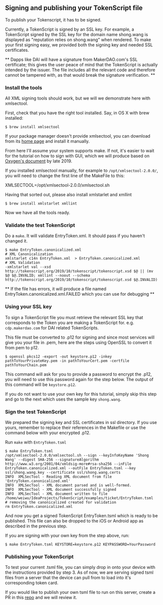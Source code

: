 ## Signing and publishing your TokenScript file

To publish your Tokenscript, it has to be signed.

Currently, a TokenScript is signed by an SSL key. For example, a TokenScript signed by the SSL key for the domain name shong.wang is displayed as "reputation relies on shong.wang" when rendered. To make your first signing easy, we provided both the signing key and needed SSL certificates.

** Dapps like DAI will have a signature from MakerDAO.com's SSL certificate; this gives the user peace of mind that the TokenScript is actually intended by the issuer. The file includes all the relevant code and therefore cannot be tampered with, as that would break the signature verification. ** 

### Install the tools

All XML signing tools should work, but we will we demonstrate here with xmlsectool.

First, check that you have the right tool installed. Say, in OS X with brew installed:

    $ brew install xmlsectool

If your package manager doesn't provide xmlsectool, you can download from its [home page](https://wiki.shibboleth.net/confluence/display/XSTJ2/xmlsectool+V2+Home) and install it manually.

From here I'll assume your system supports make. If not, it's easier to wait for the tutorial on how to sign with GUI, which we will produce based on [Oxygen's document](https://www.oxygenxml.com/doc/versions/21.0/ug-editor/topics/signing-files.html#signing-files) by late 2019.

If you installed xmlsectool manually, for example to `/opt/xmlsectool-2.0.0/`, you will need to change the first line of the MakeFile to this:

XMLSECTOOL=/opt/xmlsectool-2.0.0/xmlsectool.sh

Having that sorted out, please also install xmlstarlet and xmllint

    $ brew install xmlstarlet xmllint

Now we have all the tools ready.

### Validate the test TokenScript

Do a `make`. It will validate EntryToken.xml. It should pass if you haven't changed it.

    $ make EntryToken.canonicalized.xml
    # XML Canonicalization
    xmlstarlet c14n EntryToken.xml  > EntryToken.canonicalized.xml
    # XML Validation
	-xmlstarlet val --xsd http://tokenscript.org/2019/10/tokenscript/tokenscript.xsd $@ || (mv $@ $@.INVALID; xmllint --noout --schema http://tokenscript.org/2019/10/tokenscript/tokenscript.xsd $@.INVALID)

** If the file has errors, it will produce a file named EntryToken.canonicalized.xml.FAILED which you can use for debugging ** 

### Using your SSL key
To sign a TokenScript file you must retrieve the relevant SSL key that corresponds to the Token you are making a TokenScript for. e.g. `cdp.makerdao.com` for DAI related TokenScripts. 

This file must be converted to .p12 for signing and since most services will give you your file in .pem, here are the steps using OpenSSL to convert it from pem to p12. 

    $ openssl pkcs12 -export -out keystore.p12 -inkey pathToYourPrivateKey.pem -in pathToYourCert.pem -certfile pathToYourChain.pem

This command will ask for you to provide a password to encrypt the .p12, you will need to use this password again for the step below. The output of this command will be `keystore.p12`.

If you do not want to use your own key for this tutorial, simply skip this step and go to the next which uses the sample key `shong.wang`. 

### Sign the test TokenScript

We prepared the signing key and SSL certificates in ssl directory. If you use yours, remember to replace their references in the Makefile or use the command below with your encrypted .p12. 

Run `make` with `EntryToken.tsml`

    $ make EntryToken.tsml
    /opt/xmlsectool-2.0.0/xmlsectool.sh --sign --keyInfoKeyName 'Shong Wang' --digest SHA-256 --signatureAlgorithm http://www.w3.org/2001/04/xmldsig-more#rsa-sha256 --inFile EntryToken.canonicalized.xml --outFile EntryToken.tsml --key ssl/shong.wang.key --certificate ssl/shong.wang.certs
    INFO  XMLSecTool - Reading XML document from file 'EntryToken.canonicalized.xml'
    INFO  XMLSecTool - XML document parsed and is well-formed.
    INFO  XMLSecTool - XML document successfully signed
    INFO  XMLSecTool - XML document written to file /home/weiwu/IdeaProjects/TokenScript/examples/ticket/EntryToken.tsml
    # removing the canonicalized created for validation
    rm EntryToken.canonicalized.xml

And now you get a signed TokenScript EntryToken.tsml which is ready to be published. This file can also be dropped to the iOS or Android app as described in the previous step.

If you are signing with your own key from the step above, run: 

    $ make EntryToken.tsml KEYSTORE=keystore.p12 KEYPASSWORD=YourPassword

### Publishing your TokenScript

To test your current .tsml file, you can simply drop in onto your device with the instructions provided by step 3. As of now, we are serving signed tsml files from a server that the device can pull from to load into it's corresponding token card. 

If you would like to publish your own tsml file to run on this server, create a PR in this [repo](https://github.com/AlphaWallet/TokenScript-Repo) and we will review it. 
